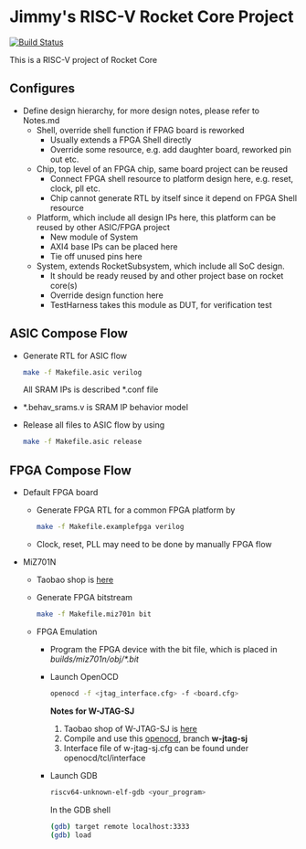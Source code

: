 # Jimmy's RISC-V Rocket Core Project

 [![Build Status](https://travis-ci.com/jimmysitu/jmRocket.svg?branch=master)](https://travis-ci.com/jimmysitu/jmRocket)

This is a RISC-V project of Rocket Core

## Configures
* Define design hierarchy, for more design notes, please refer to Notes.md
  * Shell, override shell function if FPAG board is reworked
    - Usually extends a FPGA Shell directly
    - Override some resource, e.g. add daughter board, reworked pin out etc.
  * Chip, top level of an FPGA chip, same board project can be reused
    - Connect FPGA shell resource to platform design here, e.g. reset, clock, pll etc.
    - Chip cannot generate RTL by itself since it depend on FPGA Shell resource
  * Platform, which include all design IPs here, this platform can be reused by other ASIC/FPGA project
    * New module of System
    * AXI4 base IPs can be placed here
    * Tie off unused pins here
  * System, extends RocketSubsystem, which include all SoC design.
    - It should be ready reused by and other project base on rocket core(s)
    - Override design function here
    - TestHarness takes this module as DUT, for verification test




## ASIC Compose Flow
* Generate RTL for ASIC flow
  ```bash
  make -f Makefile.asic verilog
  ```

  All SRAM IPs is described \*.conf file

* \*.behav_srams.v is SRAM IP behavior model

* Release all files to ASIC flow by using
  ```bash
  make -f Makefile.asic release
  ```



## FPGA Compose Flow

* Default FPGA board
  * Generate FPGA RTL for a common FPGA platform by

    ```bash
    make -f Makefile.examplefpga verilog
    ```

  * Clock, reset, PLL may need to be done by manually FPGA flow

* MiZ701N

  * Taobao shop is [here](https://item.taobao.com/item.htm?spm=a1z09.2.0.0.1f4f2e8dxhGxDK&id=534106142428&_u=lco8l24734)

  * Generate FPGA bitstream

    ```bash
    make -f Makefile.miz701n bit
    ```
    
  * FPGA Emulation
  
    * Program the FPGA device with the bit file, which is placed in *builds/miz701n/obj/\*.bit*
    
    * Launch OpenOCD
    
      ```bash
      openocd -f <jtag_interface.cfg> -f <board.cfg>
      ```
    
      **Notes for W-JTAG-SJ**
    
      1. Taobao shop of  W-JTAG-SJ is [here](https://item.taobao.com/item.htm?spm=a1z09.2.0.0.12112e8d3Jwqc2&id=543491303067&_u=eco8l2de49)
      2. Compile and use this [openocd](<https://github.com/jimmysitu/openocd>), branch **w-jtag-sj**
      3. Interface file of w-jtag-sj.cfg can be found under openocd/tcl/interface
    * Launch GDB
    
      ```bash
      riscv64-unknown-elf-gdb <your_program> 
      ```
    
      In the GDB shell
      ```bash
      (gdb) target remote localhost:3333
      (gdb) load
      ```
    
      